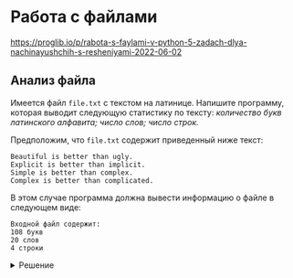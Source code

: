 # Работа с файлами

https://proglib.io/p/rabota-s-faylami-v-python-5-zadach-dlya-nachinayushchih-s-resheniyami-2022-06-02

## Анализ файла
Имеется файл `file.txt` с текстом на латинице. Напишите программу, которая выводит следующую статистику по тексту:
_количество букв латинского алфавита;
число слов;
число строк._

Предположим, что `file.txt` содержит приведенный ниже текст:
```text
Beautiful is better than ugly.
Explicit is better than implicit.
Simple is better than complex.
Complex is better than complicated.
```

В этом случае программа должна вывести информацию о файле в следующем виде:       
```
Входной файл содержит:
108 букв
20 слов
4 строки
```

<details><summary>Решение</summary>
<pre>
file = open('file.txt', 'r')

r = file.readlines()
letters = 0
words = 0
lines = len(r)

for x in r:
    line = x.replace('\n', '').replace('.', '').split(' ')
    print(line)
    words += len(line)
    letters += len(''.join(line))

print(lines, 'lines')
print(words, 'words')
print(letters, 'letters')
</pre>
</details>